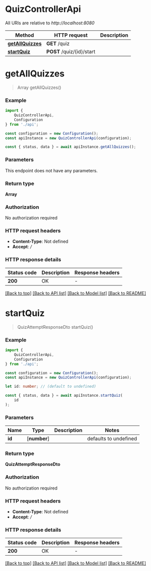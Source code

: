 # QuizControllerApi

All URIs are relative to *http://localhost:8080*

|Method | HTTP request | Description|
|------------- | ------------- | -------------|
|[**getAllQuizzes**](#getallquizzes) | **GET** /quiz | |
|[**startQuiz**](#startquiz) | **POST** /quiz/{id}/start | |

# **getAllQuizzes**
> Array<QuizResponseDto> getAllQuizzes()


### Example

```typescript
import {
    QuizControllerApi,
    Configuration
} from './api';

const configuration = new Configuration();
const apiInstance = new QuizControllerApi(configuration);

const { status, data } = await apiInstance.getAllQuizzes();
```

### Parameters
This endpoint does not have any parameters.


### Return type

**Array<QuizResponseDto>**

### Authorization

No authorization required

### HTTP request headers

 - **Content-Type**: Not defined
 - **Accept**: */*


### HTTP response details
| Status code | Description | Response headers |
|-------------|-------------|------------------|
|**200** | OK |  -  |

[[Back to top]](#) [[Back to API list]](../README.md#documentation-for-api-endpoints) [[Back to Model list]](../README.md#documentation-for-models) [[Back to README]](../README.md)

# **startQuiz**
> QuizAttemptResponseDto startQuiz()


### Example

```typescript
import {
    QuizControllerApi,
    Configuration
} from './api';

const configuration = new Configuration();
const apiInstance = new QuizControllerApi(configuration);

let id: number; // (default to undefined)

const { status, data } = await apiInstance.startQuiz(
    id
);
```

### Parameters

|Name | Type | Description  | Notes|
|------------- | ------------- | ------------- | -------------|
| **id** | [**number**] |  | defaults to undefined|


### Return type

**QuizAttemptResponseDto**

### Authorization

No authorization required

### HTTP request headers

 - **Content-Type**: Not defined
 - **Accept**: */*


### HTTP response details
| Status code | Description | Response headers |
|-------------|-------------|------------------|
|**200** | OK |  -  |

[[Back to top]](#) [[Back to API list]](../README.md#documentation-for-api-endpoints) [[Back to Model list]](../README.md#documentation-for-models) [[Back to README]](../README.md)

